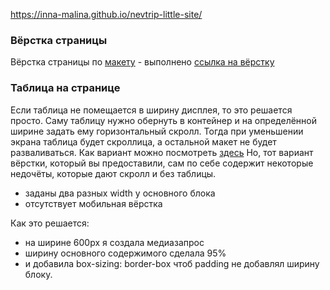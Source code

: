 https://inna-malina.github.io/nevtrip-little-site/
### Вёрстка страницы
Вёрстка страницы по [макету](https://www.figma.com/file/JyFQcxiynMH1i5ViWz4qi0/Layout-test-task?node-id=0%3A1) - выполнено [ссылка на вёрстку](https://inna-malina.github.io/nevtrip-little-site/)

### Таблица на странице
Если таблица не помещается в ширину дисплея, то это решается просто. Саму таблицу нужно обернуть в контейнер
и на определённой ширине задать ему горизонтальный скролл. Тогда при уменьшении экрана таблица будет скроллица, а остальной макет не будет разваливаться.
Как вариант можно посмотреть [здесь](https://github.com/Inna-malina/neva-trip-table)
Но, тот вариант вёрстки, который вы предоставили, сам по себе содержит некоторые недочёты, которые дают скролл и без таблицы.
* заданы два разных width у основного блока
* отсутствует мобильная вёрстка

Как это решается:
* на ширине 600рх я создала медиазапрос
* ширину основного содержимого сделала 95%
* и добавила box-sizing: border-box чтоб padding не добавлял ширину блоку.
